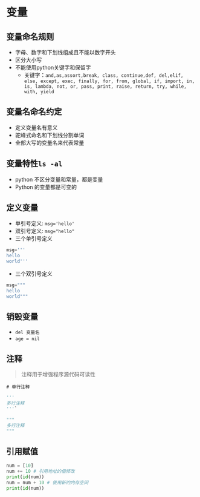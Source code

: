 # 变量

## 变量命名规则

* 字母、数字和下划线组成且不能以数字开头
* 区分大小写
* 不能使用python关键字和保留字
  * 关键字：`and,as,assort,break, class, continue,def, del,elif, else, except, exec, finally, for, from, global, if, import, in, is, lambda, not, or, pass, print, raise, return, try, while, with, yield`

## 变量名命名约定

* 定义变量名有意义
* 驼峰式命名和下划线分割单词
* 全部大写的变量名来代表常量

## 变量特性`ls -al`

* python 不区分变量和常量，都是变量
* Python 的变量都是可变的

## 定义变量

* 单引号定义: `msg='hello'`
* 双引号定义: `msg="hello"`
* 三个单引号定义

```python
msg='''
hello
world'''
```

* 三个双引号定义

```python
msg="""
hello
world"""
```

## 销毁变量

* `del 变量名`
* `age = nil`

## 注释

> 注释用于增强程序源代码可读性

`# 单行注释`

```python
'''
多行注释
'''`

"""
多行注释
"""
```

## 引用赋值

```python
num = [10]
num += 10 # 引用地址的值修改
print(id(num))
num = num + 10 # 使用新的内存空间
print(id(num))
```

